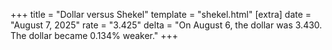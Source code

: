 +++
title = "Dollar versus Shekel"
template = "shekel.html"
[extra]
date = "August  7, 2025"
rate = "3.425"
delta = "On August  6, the dollar was 3.430. The dollar became 0.134% weaker."
+++
